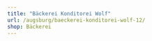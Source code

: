 ```yaml
---
title: "Bäckerei Konditorei Wolf"
url: /augsburg/baeckerei-konditorei-wolf-12/
shop: Bäckerei
---
```

